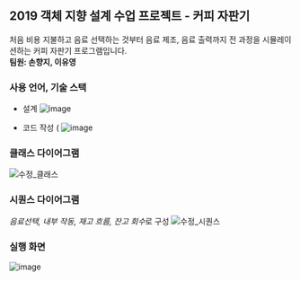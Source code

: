 ## 2019 객체 지향 설계 수업 프로젝트 - 커피 자판기
처음 비용 지불하고 음료 선택하는 것부터 음료 제조, 음료 출력까지 전 과정을 시뮬레이션하는 커피 자판기 프로그램입니다.<br/>
**팀원: 손향지, 이유영**

### 사용 언어, 기술 스택
- 설계
![image](https://user-images.githubusercontent.com/57944099/88451150-6c3fff00-ce8f-11ea-94ff-3f7cd51ed57e.png)

- 코드 작성 (
![image](https://user-images.githubusercontent.com/57944099/88451203-e40e2980-ce8f-11ea-9757-af25bbf8242f.png)

### 클래스 다이어그램
![수정_클래스](https://user-images.githubusercontent.com/57944099/88178085-cad56500-cc64-11ea-9088-8487f5976d8d.png)

### 시퀀스 다이어그램
*음료선택, 내부 작동, 재고 흐름, 잔고 회수*로 구성
![수정_시퀀스](https://user-images.githubusercontent.com/57944099/88178115-d7f25400-cc64-11ea-8312-2db52849b12b.png)

### 실행 화면
![image](https://user-images.githubusercontent.com/57944099/88451059-cb514400-ce8e-11ea-9025-ab57269cc4e1.png)
